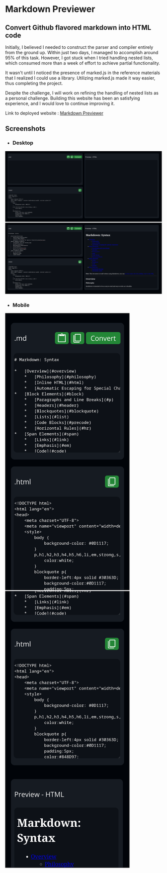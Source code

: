 # Markdown Previewer
## Convert Github flavored markdown into HTML code 

Initially, I believed I needed to construct the parser and compiler entirely from the ground up. Within just two days, I managed to accomplish around 95% of this task. However, I got stuck when I tried handling nested lists, which consumed more than a week of effort to achieve partial functionality.


It wasn't until I noticed the presence of marked.js in the reference materials that I realized I could use a library. Utilizing marked.js made it way easier, thus completing the project.


Despite the challenge, I will work on refining the handling of nested lists as a personal challenge. Building this website has been an satisfying experience, and I would love to continue improving it.


Link to deployed website : [Markdown Previewer](https://vishnutejase.github.io/MarkdownPreviewer/)

## Screenshots 
- ### Desktop
![Desktop Image 1](screenshots/img_1.png)
![Desktop Image 2](screenshots/img_2.png)


- ### Mobile
<img src="screenshots/imgR_1.png" alt="Mobile Image 1" width="400"/> <img src="screenshots/imgR_2.png" alt="Mobile Image 2" width="400"/>
